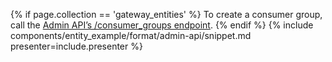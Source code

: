{% if page.collection == 'gateway_entities' %}
  To create a consumer group, call the [Admin API’s /consumer_groups endpoint](https://docs.konghq.com/gateway/api/admin-ee/latest/#/consumer_groups/post-consumer_groups).
{% endif %}
{% include components/entity_example/format/admin-api/snippet.md presenter=include.presenter %}
